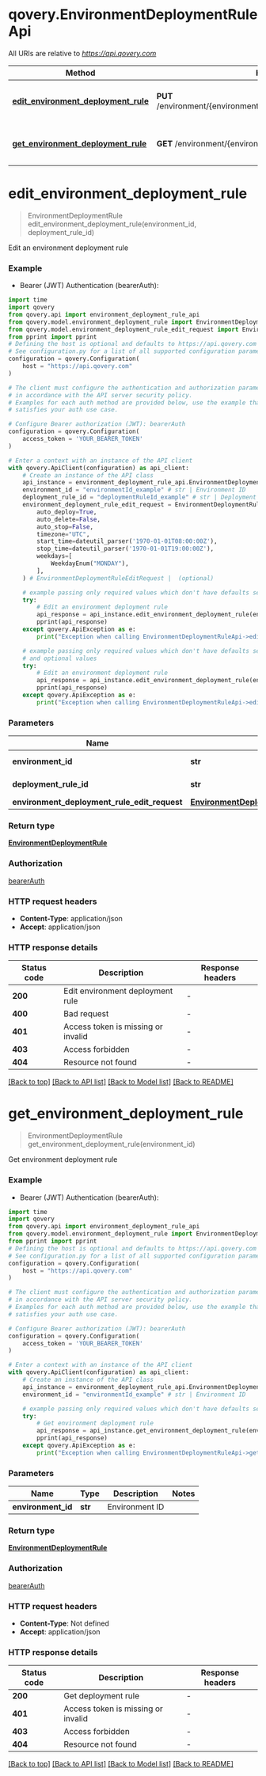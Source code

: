 # qovery.EnvironmentDeploymentRuleApi

All URIs are relative to *https://api.qovery.com*

Method | HTTP request | Description
------------- | ------------- | -------------
[**edit_environment_deployment_rule**](EnvironmentDeploymentRuleApi.md#edit_environment_deployment_rule) | **PUT** /environment/{environmentId}/deploymentRule/{deploymentRuleId} | Edit an environment deployment rule
[**get_environment_deployment_rule**](EnvironmentDeploymentRuleApi.md#get_environment_deployment_rule) | **GET** /environment/{environmentId}/deploymentRule | Get environment deployment rule


# **edit_environment_deployment_rule**
> EnvironmentDeploymentRule edit_environment_deployment_rule(environment_id, deployment_rule_id)

Edit an environment deployment rule

### Example

* Bearer (JWT) Authentication (bearerAuth):

```python
import time
import qovery
from qovery.api import environment_deployment_rule_api
from qovery.model.environment_deployment_rule import EnvironmentDeploymentRule
from qovery.model.environment_deployment_rule_edit_request import EnvironmentDeploymentRuleEditRequest
from pprint import pprint
# Defining the host is optional and defaults to https://api.qovery.com
# See configuration.py for a list of all supported configuration parameters.
configuration = qovery.Configuration(
    host = "https://api.qovery.com"
)

# The client must configure the authentication and authorization parameters
# in accordance with the API server security policy.
# Examples for each auth method are provided below, use the example that
# satisfies your auth use case.

# Configure Bearer authorization (JWT): bearerAuth
configuration = qovery.Configuration(
    access_token = 'YOUR_BEARER_TOKEN'
)

# Enter a context with an instance of the API client
with qovery.ApiClient(configuration) as api_client:
    # Create an instance of the API class
    api_instance = environment_deployment_rule_api.EnvironmentDeploymentRuleApi(api_client)
    environment_id = "environmentId_example" # str | Environment ID
    deployment_rule_id = "deploymentRuleId_example" # str | Deployment Rule ID
    environment_deployment_rule_edit_request = EnvironmentDeploymentRuleEditRequest(
        auto_deploy=True,
        auto_delete=False,
        auto_stop=False,
        timezone="UTC",
        start_time=dateutil_parser('1970-01-01T08:00:00Z'),
        stop_time=dateutil_parser('1970-01-01T19:00:00Z'),
        weekdays=[
            WeekdayEnum("MONDAY"),
        ],
    ) # EnvironmentDeploymentRuleEditRequest |  (optional)

    # example passing only required values which don't have defaults set
    try:
        # Edit an environment deployment rule
        api_response = api_instance.edit_environment_deployment_rule(environment_id, deployment_rule_id)
        pprint(api_response)
    except qovery.ApiException as e:
        print("Exception when calling EnvironmentDeploymentRuleApi->edit_environment_deployment_rule: %s\n" % e)

    # example passing only required values which don't have defaults set
    # and optional values
    try:
        # Edit an environment deployment rule
        api_response = api_instance.edit_environment_deployment_rule(environment_id, deployment_rule_id, environment_deployment_rule_edit_request=environment_deployment_rule_edit_request)
        pprint(api_response)
    except qovery.ApiException as e:
        print("Exception when calling EnvironmentDeploymentRuleApi->edit_environment_deployment_rule: %s\n" % e)
```


### Parameters

Name | Type | Description  | Notes
------------- | ------------- | ------------- | -------------
 **environment_id** | **str**| Environment ID |
 **deployment_rule_id** | **str**| Deployment Rule ID |
 **environment_deployment_rule_edit_request** | [**EnvironmentDeploymentRuleEditRequest**](EnvironmentDeploymentRuleEditRequest.md)|  | [optional]

### Return type

[**EnvironmentDeploymentRule**](EnvironmentDeploymentRule.md)

### Authorization

[bearerAuth](../README.md#bearerAuth)

### HTTP request headers

 - **Content-Type**: application/json
 - **Accept**: application/json


### HTTP response details

| Status code | Description | Response headers |
|-------------|-------------|------------------|
**200** | Edit environment deployment rule |  -  |
**400** | Bad request |  -  |
**401** | Access token is missing or invalid |  -  |
**403** | Access forbidden |  -  |
**404** | Resource not found |  -  |

[[Back to top]](#) [[Back to API list]](../README.md#documentation-for-api-endpoints) [[Back to Model list]](../README.md#documentation-for-models) [[Back to README]](../README.md)

# **get_environment_deployment_rule**
> EnvironmentDeploymentRule get_environment_deployment_rule(environment_id)

Get environment deployment rule

### Example

* Bearer (JWT) Authentication (bearerAuth):

```python
import time
import qovery
from qovery.api import environment_deployment_rule_api
from qovery.model.environment_deployment_rule import EnvironmentDeploymentRule
from pprint import pprint
# Defining the host is optional and defaults to https://api.qovery.com
# See configuration.py for a list of all supported configuration parameters.
configuration = qovery.Configuration(
    host = "https://api.qovery.com"
)

# The client must configure the authentication and authorization parameters
# in accordance with the API server security policy.
# Examples for each auth method are provided below, use the example that
# satisfies your auth use case.

# Configure Bearer authorization (JWT): bearerAuth
configuration = qovery.Configuration(
    access_token = 'YOUR_BEARER_TOKEN'
)

# Enter a context with an instance of the API client
with qovery.ApiClient(configuration) as api_client:
    # Create an instance of the API class
    api_instance = environment_deployment_rule_api.EnvironmentDeploymentRuleApi(api_client)
    environment_id = "environmentId_example" # str | Environment ID

    # example passing only required values which don't have defaults set
    try:
        # Get environment deployment rule
        api_response = api_instance.get_environment_deployment_rule(environment_id)
        pprint(api_response)
    except qovery.ApiException as e:
        print("Exception when calling EnvironmentDeploymentRuleApi->get_environment_deployment_rule: %s\n" % e)
```


### Parameters

Name | Type | Description  | Notes
------------- | ------------- | ------------- | -------------
 **environment_id** | **str**| Environment ID |

### Return type

[**EnvironmentDeploymentRule**](EnvironmentDeploymentRule.md)

### Authorization

[bearerAuth](../README.md#bearerAuth)

### HTTP request headers

 - **Content-Type**: Not defined
 - **Accept**: application/json


### HTTP response details

| Status code | Description | Response headers |
|-------------|-------------|------------------|
**200** | Get deployment rule |  -  |
**401** | Access token is missing or invalid |  -  |
**403** | Access forbidden |  -  |
**404** | Resource not found |  -  |

[[Back to top]](#) [[Back to API list]](../README.md#documentation-for-api-endpoints) [[Back to Model list]](../README.md#documentation-for-models) [[Back to README]](../README.md)

